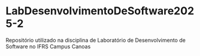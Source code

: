 # LabDesenvolvimentoDeSoftware2025-2
Repositório utilizado na disciplina de Laboratório de Desenvolvimento de Software no IFRS Campus Canoas
